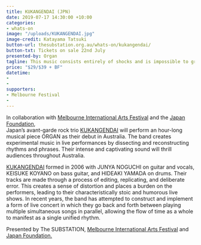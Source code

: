 ```yaml
---
title: KUKANGENDAI (JPN)
date: 2019-07-17 14:30:00 +10:00
categories:
- whats-on
image: "/uploads/KUKANGENDAI.jpg"
image-credit: Katayama Tatsuki
button-url: thesubstation.org.au/whats-on/kukangendai/
button-txt: Tickets on sale 22nd July
presented-by: Organ
tagline: This music consists entirely of shocks and is impossible to grasp
price: "$29/$39 + BF"
datetime:
- 
- 
supporters:
- Melbourne Festival
- 
---
```


In collaboration with [Melbourne International Arts Festival](https://www.festival.melbourne/) and the [Japan Foundation](https://www.jpf.go.jp/e/index.html), <br> Japan’s avant-garde rock trio [KUKANGENDAI](http://kukangendai.com/) will perform an hour-long musical piece ORGAN as their debut in Australia. The band creates experimental music in live performances by dissecting and reconstructing rhythms and phrases. Their intense and captivating sound will thrill audiences throughout Australia. 

[KUKANGENDAI](http://http://kukangendai.com/) formed in 2006 with JUNYA NOGUCHI on guitar and vocals, KEISUKE KOYANO on bass guitar, and HIDEAKI YAMADA on drums. Their tracks are made through a process of editing, replicating, and deliberate error.  This creates a sense of distortion and places a burden on the performers, leading to their characteristically stoic and humorous live shows. In recent years, the band has attempted to construct and implement a form of live concert in which they go back and forth between playing multiple simultaneous songs in parallel, allowing the flow of time as a whole to manifest as a single unified rhythm.

Presented by The SUBSTATION, [Melbourne International Arts Festival](https://www.festival.melbourne/) and [Japan Foundation.](https://www.jpf.go.jp/e/index.html)
